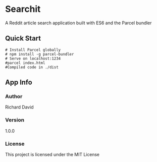 # Searchit
A Reddit article search application built with ES6 and the Parcel bundler
## Quick Start
```
# Install Parcel globally
# npm install -g parcel-bundler
# Serve on localhost:1234
#parcel index.html
#Compiled code in ./dist
```
## App Info
### Author
Richard David

### Version
1.0.0

### License
This project is licensed under the MIT License

